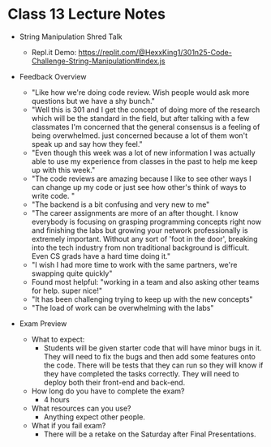 # Class 13 Lecture Notes

- String Manipulation Shred Talk
  - Repl.it Demo: <https://replit.com/@HexxKing1/301n25-Code-Challenge-String-Manipulation#index.js>

- Feedback Overview
  - "Like how we're doing code review. Wish people would ask more questions but we have a shy bunch."
  - "Well this is 301 and I get the concept of doing more of the research which will be the standard in the field, but after talking with a few classmates I'm concerned that the general consensus is a feeling of being overwhelmed.  just concerned because a lot of them won't speak up and say how they feel."
  - "Even though this week was a lot of new information I was actually able to use my experience from classes in the past to help me keep up with this week."
  - "The code reviews are amazing because I like to see other ways I can change up my code or just see how other's think of ways to write code. "
  - "The backend is a bit confusing and very new to me"
  - "The career assignments are more of an after thought. I know everybody is focusing on grasping programming concepts right now and finishing the labs but growing your network professionally is extremely important. Without any sort of 'foot in the door', breaking into the tech industry from non traditional background is difficult. Even CS grads have a hard time doing it."
  - "I wish I had more time to work with the same partners, we're swapping quite quickly"
  - Found most helpful: "working in a team and also asking other teams for help. super nice!"
  - "It has been challenging trying to keep up with the new concepts"
  - "The load of work can be overwhelming with the labs"

- Exam Preview
  - What to expect:
    - Students will be given starter code that will have minor bugs in it. They will need to fix the bugs and then add some features onto the code. There will be tests that they can run so they will know if they have completed the tasks correctly. They will need to deploy both their front-end and back-end.
  - How long do you have to complete the exam?
    - 4 hours
  - What resources can you use?
    - Anything expect other people.
  - What if you fail exam?
    - There will be a retake on the Saturday after Final Presentations.

